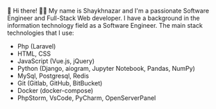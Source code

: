 👋 Hi there!
👨‍💻 My name is Shaykhnazar and I'm a passionate Software Engineer and Full-Stack Web developer. I have a background in the information technology field as a Software Engineer.
The main stack technologies that I use:
- Php (Laravel)
- HTML, CSS
- JavaScript (Vue.js, jQuery)
- Python (Django, aiogram, Jupyter Notebook, Pandas, NumPy)
- MySql, Postgresql, Redis
- Git (Gitlab, GitHub, BitBucket)
- Docker (docker-compose)
- PhpStorm, VsCode, PyCharm, OpenServerPanel
